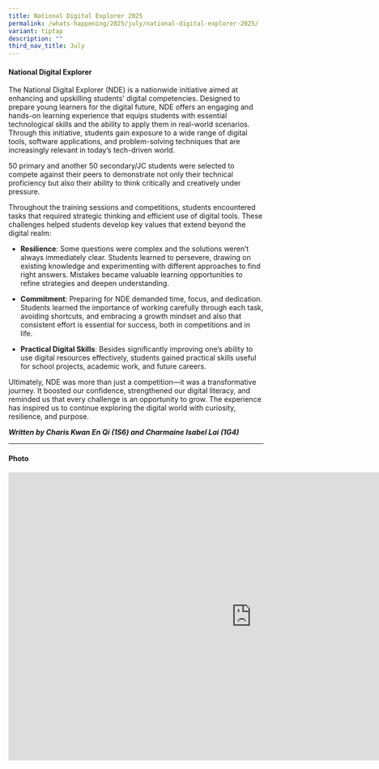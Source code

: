 ```yaml
---
title: National Digital Explorer 2025
permalink: /whats-happening/2025/july/national-digital-explorer-2025/
variant: tiptap
description: ""
third_nav_title: July
---
```

<h4><strong>National Digital Explorer</strong></h4>
<p>The&nbsp;National Digital Explorer (NDE) is a&nbsp;nationwide initiative
aimed at enhancing and upskilling students' digital competencies. Designed
to prepare young learners for the digital future, NDE offers an engaging
and hands-on learning experience that equips students with essential technological
skills and the ability to apply them in real-world scenarios. Through this
initiative, students gain exposure to a wide range of digital tools, software
applications, and problem-solving techniques that are increasingly relevant
in today’s tech-driven world.</p>
<p>50 primary and another 50 secondary/JC students were selected to compete
against their peers to demonstrate not only their technical proficiency
but also their ability to think critically and creatively under pressure.</p>
<p>Throughout the training sessions and competitions, students encountered
tasks that required strategic thinking and efficient use of digital tools.
These challenges helped students develop key values that extend beyond
the digital realm:</p>
<ul data-tight="true" class="tight">
<li>
<p><strong>Resilience</strong>: Some questions were complex and the solutions
weren’t always immediately clear. Students learned to persevere, drawing
on existing knowledge and experimenting with different approaches to find
right answers. Mistakes became valuable learning opportunities to refine
strategies and deepen understanding.</p>
</li>
<li>
<p><strong>Commitment</strong>: Preparing for NDE demanded time, focus, and
dedication. Students learned the importance of working carefully through
each task, avoiding shortcuts, and embracing a growth mindset and also
that consistent effort is essential for success, both in competitions and
in life.</p>
</li>
<li>
<p><strong>Practical Digital Skills</strong>: Besides significantly improving
one’s ability to use digital resources effectively, students gained practical
skills useful for school projects, academic work, and future careers.</p>
</li>
</ul>
<p>Ultimately, NDE was more than just a competition—it was a transformative
journey. It boosted our confidence, strengthened our digital literacy,
and reminded us that every challenge is an opportunity to grow. The experience
has inspired us to continue exploring the digital world with curiosity,
resilience, and purpose.</p>
<p></p>
<p><strong><em>Written by Charis Kwan En Qi (1S6) and Charmaine Isabel Lai (1G4)</em></strong>
</p>
<hr>
<h4>Photo</h4>
<div class="iframe-wrapper">
<iframe height="569" width="960" allowfullscreen="true" frameborder="0" src="https://docs.google.com/presentation/d/e/2PACX-1vSQQKH-Bmt-Hn6oMijPpRDLGvCuK4O2OnQX4N0Tak0iLer19dCJjNey4dkJQLl9dOLPaEDMrXBzhz0t/pubembed?start=true&amp;loop=true&amp;delayms=3000"></iframe>
</div>
<p></p>